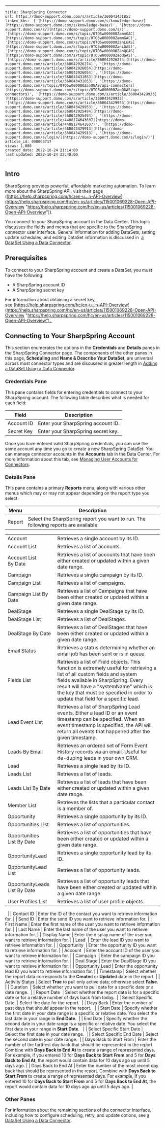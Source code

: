---
    title: SharpSpring Connector
    url: https://domo-support.domo.com/s/article/360043431853
    linked_kbs:  ['[https://domo-support.domo.com/s/knowledge-base/](https://domo-support.domo.com/s/knowledge-base/)', '[https://domo-support.domo.com/s/](https://domo-support.domo.com/s/)', '[https://domo-support.domo.com/s/topic/0TO5w000000ZammGAC](https://domo-support.domo.com/s/topic/0TO5w000000ZammGAC)', '[https://domo-support.domo.com/s/topic/0TO5w000000ZanLGAS](https://domo-support.domo.com/s/topic/0TO5w000000ZanLGAS)', '[https://domo-support.domo.com/s/topic/0TO5w000000ZaoQGAS](https://domo-support.domo.com/s/topic/0TO5w000000ZaoQGAS)', '[https://domo-support.domo.com/s/article/360042926274](https://domo-support.domo.com/s/article/360042926274)', '[https://domo-support.domo.com/s/article/360042926054](https://domo-support.domo.com/s/article/360042926054)', '[https://domo-support.domo.com/s/article/360043431853](https://domo-support.domo.com/s/article/360043431853)', '[https://domo-support.domo.com/s/topic/0TO5w000000ZaoQGAS/api-connectors](https://domo-support.domo.com/s/topic/0TO5w000000ZaoQGAS/api-connectors)', '[https://domo-support.domo.com/s/article/360043429933](https://domo-support.domo.com/s/article/360043429933)', '[https://domo-support.domo.com/s/article/360043429953](https://domo-support.domo.com/s/article/360043429953)', '[https://domo-support.domo.com/s/article/360042925494](https://domo-support.domo.com/s/article/360042925494)', '[https://domo-support.domo.com/s/article/4408174643607](https://domo-support.domo.com/s/article/4408174643607)', '[https://domo-support.domo.com/s/article/360043429913](https://domo-support.domo.com/s/article/360043429913)', '[https://domo-support.domo.com/s/login/](https://domo-support.domo.com/s/login/)']
    article_id: 000003717
    views: 1,080
    created_date: 2022-10-24 21:14:00
    last updated: 2022-10-24 22:40:00
    ---



Intro
-----


SharpSpring provides powerful, affordable marketing automation. To learn more about the SharpSpring API, visit their page ([https://help.sharpspring.com/hc/en-u...n-API-Overview](https://help.sharpspring.com/hc/en-us/articles/115001069228-Open-API-Overview "https://help.sharpspring.com/hc/en-us/articles/115001069228-Open-API-Overview")).


You connect to your SharpSpring account in the Data Center. This topic discusses the fields and menus that are specific to the SharpSpring connector user interface. General information for adding DataSets, setting update schedules, and editing DataSet information is discussed in  [a DataSet Using a Data Connector](/s/article/360042926274 "Adding a DataSet Using a Data Connector").


Prerequisites
-------------


To connect to your SharpSpring account and create a DataSet, you must have the following:


* A SharpSpring account ID
* A SharpSpring secret key


For information about obtaining a secret key, see [https://help.sharpspring.com/hc/en-u...n-API-Overview](https://help.sharpspring.com/hc/en-us/articles/115001069228-Open-API-Overview "https://help.sharpspring.com/hc/en-us/articles/115001069228-Open-API-Overview"). 


Connecting to Your SharpSpring Account
--------------------------------------


This section enumerates the options in the **Credentials** and **Details** panes in the SharpSpring Connector page. The components of the other panes in this page, **Scheduling** and **Name & Describe Your DataSet**, are universal across most connector types and are discussed in greater length in [Adding a DataSet Using a Data Connector](/s/article/360042926274 "Adding a DataSet Using a Data Connector").


### Credentials Pane


This pane contains fields for entering credentials to connect to your SharpSpring account. The following table describes what is needed for each field:  




| Field | Description |
| --- | --- |
| Account ID | Enter your SharpSpring account ID. |
| Secret Key | Enter your SharpSpring secret key. |


Once you have entered valid SharpSpring credentials, you can use the same account any time you go to create a new SharpSpring DataSet. You can manage connector accounts in the **Accounts** tab in the Data Center. For more information about this tab, see [Managing User Accounts for Connectors](/s/article/360042926054 "Managing User Accounts for Connectors").


### Details Pane


This pane contains a primary **Reports** menu, along with various other menus which may or may not appear depending on the report type you select.




| Menu | Description |
| --- | --- |
| Report | Select the SharpSpring report you want to run. The following reports are available:

|  |  |
| --- | --- |
| Account | Retrieves a single account by its ID. |
| Account List | Retrieves a list of accounts. |
| Account List By Date | Retrieves a list of accounts that have been either created or updated within a given date range. |
| Campaign | Retrieves a single campaign by its ID. |
| Campaign List | Retrieves a list of campaigns. |
| Campaign List By Date | Retrieves a list of Campaigns that have been either created or updated within a given date range. |
| DealStage | Retrieves a single DealStage by its ID. |
| DealStage List | Retrieves a list of DealStages. |
| DealStage By Date | Retrieves a list of DealStages that have been either created or updated within a given date range. |
| Email Status | Retrieves a status determining whether an email job has been sent or is in queue. |
| Fields List | Retrieves a list of Field objects. This function is extremely useful for retrieving a list of all custom fields and system fields available in SharpSpring. Every result will have a "systemName" which is the key that must be specified in order to update that field for a specific lead. |
| Lead Event List | Retrieves a list of SharpSpring Lead events. Either a lead ID or an event timestamp can be specified. When an event timestamp is specified, the API will return all events that happened after the given timestamp. |
| Leads By Email | Retrieves an ordered set of Form Event History records via an email. Useful for de-duping leads in your own CRM. |
| Lead | Retrieves a single lead by its ID. |
| Leads List | Retrieves a list of leads. |
| Leads List By Date | Retrieves a list of leads that have been either created or updated within a given date range. |
| Member List | Retrieves the lists that a particular contact is a member of. |
| Opportunity | Retrieves a single opportunity by its ID. |
| Opportunities List | Retrieves a list of opportunities. |
| Opportunities List By Date | Retrieves a list of opportunities that have been either created or updated within a given date range. |
| OpportunityLead | Retrieves a single opportunity lead by its ID. |
| OpportunityLead List | Retrieves a list of opportunity leads. |
| OpportunityLeads List By Date | Retrieves a list of opportunity leads that have been either created or updated within a given date range. |
| User Profiles List | Retrieves a list of user profile objects. |

  |
| Contact ID | Enter the ID of the contact you want to retrieve information for. |
| Send ID | Enter the send ID you want to retrieve information for. |
| First Name | Enter the first name of the user you want to retrieve information for. |
| Last Name | Enter the last name of the user you want to retrieve information for. |
| Display Name | Enter the display name of the user you want to retrieve information for. |
| Lead  | Enter the lead ID you want to retrieve information for. |
| Opportunity  | Enter the opportunity ID you want to retrieve information for. |
| Account  | Enter the account ID of the user you want to retrieve information for. |
| Campaign  | Enter the campaign ID you want to retrieve information for. |
| Deal Stage | Enter the DealStage ID you want to retrieve information for. |
| Opportunity Lead | Enter the opportunity lead ID you want to retrieve information for. |
| Timestamp | Select whether the report data corresponds to the **Create**d or **Update**d date in the report. |
| Activity Status | Select **True** to pull only active data; otherwise select **False**. |
| Duration  | Select whether you want to pull data for a specific date or a date range.  |
| Report Date  | Select whether the report data is for a specific date or for a relative number of days back from today.  |
| Select Specific Date  | Select the date for the report.  |
| Days Back | Enter the number of past days that should appear in the report.   |
| Start Date | Specify whether the first date in your date range is a specific or relative date. You select the last date in your range in **End Date**.  |
| End Date | Specify whether the second date in your date range is a specific or relative date. You select the first date in your range in **Start Date**.   |
| Select Specific Start Date | Select the first date in your date range.  |
| Select Specific End Date | Select the second date in your date range.  |
| Days Back to Start From | Enter the number of the farthest day back that should be represented in the report. Combine with **Days Back to End At** to create a range of represented days.
For example, if you entered 10 for **Days Back to Start From** and 5 for **Days Back to End At**, the report would contain data for 10 days ago up until 5 days ago. |
| Days Back to End At | Enter the number of the most recent day back that should be represented in the report. Combine with **Days Back to Start From** to create a range of represented days.
For example, if you entered 10 for **Days Back to Start From** and 5 for **Days Back to End At**, the report would contain data for 10 days ago up until 5 days ago. |


### Other Panes


For information about the remaining sections of the connector interface, including how to configure scheduling, retry, and update options, see [a DataSet Using a Data Connector](/s/article/360042926274 "Adding a DataSet Using a Data Connector").

